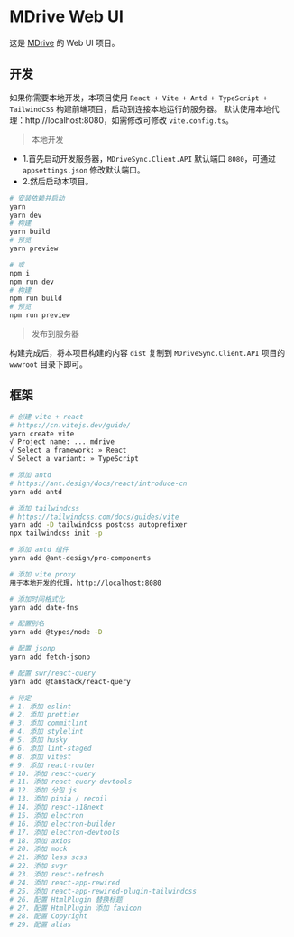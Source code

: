 # MDrive Web UI

这是 [MDrive](https://github.com/trueai-org/MDriveSync) 的 Web UI 项目。

## 开发

如果你需要本地开发，本项目使用 `React + Vite + Antd + TypeScript + TailwindCSS` 构建前端项目，启动到连接本地运行的服务器。
默认使用本地代理：http://localhost:8080，如需修改可修改 `vite.config.ts`。

> 本地开发

+ 1.首先启动开发服务器，`MDriveSync.Client.API` 默认端口 `8080`，可通过 `appsettings.json` 修改默认端口。
+ 2.然后启动本项目。

```bash
# 安装依赖并启动
yarn
yarn dev
# 构建
yarn build
# 预览
yarn preview

# 或
npm i
npm run dev
# 构建
npm run build
# 预览
npm run preview
```

> 发布到服务器

构建完成后，将本项目构建的内容 `dist` 复制到 `MDriveSync.Client.API` 项目的 `wwwroot` 目录下即可。

## 框架

```bash
# 创建 vite + react
# https://cn.vitejs.dev/guide/
yarn create vite
√ Project name: ... mdrive
√ Select a framework: » React
√ Select a variant: » TypeScript

# 添加 antd
# https://ant.design/docs/react/introduce-cn
yarn add antd

# 添加 tailwindcss
# https://tailwindcss.com/docs/guides/vite
yarn add -D tailwindcss postcss autoprefixer
npx tailwindcss init -p

# 添加 antd 组件
yarn add @ant-design/pro-components

# 添加 vite proxy
用于本地开发的代理，http://localhost:8080

# 添加时间格式化
yarn add date-fns

# 配置别名
yarn add @types/node -D

# 配置 jsonp
yarn add fetch-jsonp

# 配置 swr/react-query
yarn add @tanstack/react-query

# 待定
# 1. 添加 eslint
# 2. 添加 prettier
# 3. 添加 commitlint
# 4. 添加 stylelint
# 5. 添加 husky
# 6. 添加 lint-staged
# 8. 添加 vitest
# 9. 添加 react-router
# 10. 添加 react-query
# 11. 添加 react-query-devtools
# 12. 添加 分包 js
# 13. 添加 pinia / recoil
# 14. 添加 react-i18next
# 15. 添加 electron
# 16. 添加 electron-builder
# 17. 添加 electron-devtools
# 18. 添加 axios
# 20. 添加 mock
# 21. 添加 less scss
# 22. 添加 svgr
# 23. 添加 react-refresh
# 24. 添加 react-app-rewired
# 25. 添加 react-app-rewired-plugin-tailwindcss
# 26. 配置 HtmlPlugin 替换标题
# 27. 配置 HtmlPlugin 添加 favicon
# 28. 配置 Copyright
# 29. 配置 alias
```
